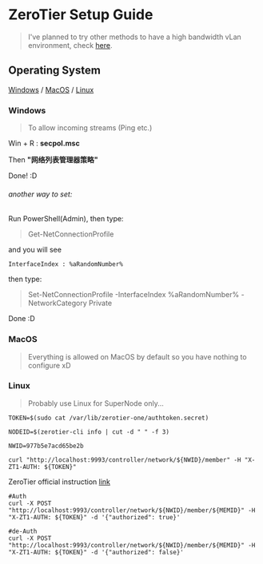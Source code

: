 # ZeroTier Setup Guide
> I've planned to try other methods to have a high bandwidth vLan environment, check [here](https://github.com/MaBoCoMark/MaBoCo/blob/master/ZeroTier/PendingMethods.md).
## Operating System
[Windows](https://github.com/MaBoCoMark/MaBoCo/blob/master/ZeroTier/README.md#windows) / [MacOS](https://github.com/MaBoCoMark/MaBoCo/blob/master/ZeroTier/README.md#macos) / [Linux](https://github.com/MaBoCoMark/MaBoCo/blob/master/ZeroTier/README.md#linux)
### Windows
> To allow incoming streams (Ping etc.)

Win + R : **secpol.msc**

Then **"网络列表管理器策略"**

Done! :D

###### another way to set:
Run PowerShell(Admin), then type:

> Get-NetConnectionProfile

and you will see

```
InterfaceIndex : %aRandomNumber%
```
then type:

> Set-NetConnectionProfile -InterfaceIndex %aRandomNumber% -NetworkCategory Private

Done :D

### MacOS
> Everything is allowed on MacOS by default
> so you have nothing to configure xD
### Linux
> Probably use Linux for SuperNode only...

```
TOKEN=$(sudo cat /var/lib/zerotier-one/authtoken.secret)
```
```
NODEID=$(zerotier-cli info | cut -d " " -f 3)
```
```
NWID=977b5e7acd65be2b
```
```
curl "http://localhost:9993/controller/network/${NWID}/member" -H "X-ZT1-AUTH: ${TOKEN}" 
```
ZeroTier official instruction [link](https://docs.zerotier.com/self-hosting/network-controllers)

```Shell
#Auth
curl -X POST "http://localhost:9993/controller/network/${NWID}/member/${MEMID}" -H "X-ZT1-AUTH: ${TOKEN}" -d '{"authorized": true}'

#de-Auth
curl -X POST "http://localhost:9993/controller/network/${NWID}/member/${MEMID}" -H "X-ZT1-AUTH: ${TOKEN}" -d '{"authorized": false}'
```
